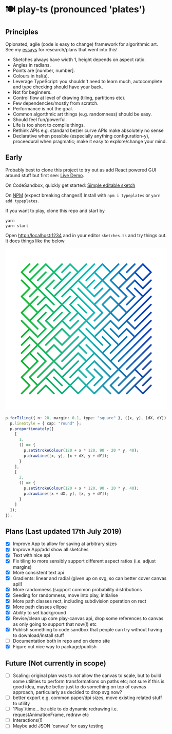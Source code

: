 # 🍽️ play-ts (pronounced 'plates')

## Principles

Opionated, agile (code is easy to change) framework for algorithmic art. See my [essays](https://www.amimetic.co.uk/art/) for research/plans that went into this!

- Sketches always have width 1, height depends on aspect ratio.
- Angles in radians.
- Points are [number, number].
- Colours in hsl(a).
- Leverage TypeScript: you shouldn't need to learn much, autocomplete and type checking should have your back.
- Not for beginners.
- Control flow at level of drawing (tiling, partitions etc).
- Few dependencies/mostly from scratch.
- Performance is not the goal.
- Common algorthmic art things (e.g. randomness) should be easy.
- Should feel fun/powerful.
- Life is too short to compile things.
- Rethink APIs e.g. standard bezier curve APIs make absolutely no sense
- Declarative when possible (especially anything configuration-y), proceedural when pragmatic; make it easy to explore/change your mind.

## Early

Probably best to clone this project to try out as add React powered GUI around stuff but first see: [Live Demo](https://focused-agnesi-2a3bda.netlify.com).

On CodeSandbox, quickly get started: [Simple editable sketch](https://codesandbox.io/embed/festive-boyd-db9n3)

On [NPM](https://www.npmjs.com/package/typeplates) (expect breaking changes!) Install with `npm i typeplates` or `yarn add typeplates`.

If you want to play, clone this repo and start by

```
yarn
yarn start
```

Open [http://localhost:1234](http://localhost:1234) and in your editor `sketches.ts` and try things out. It does things like the below

![A very early example drawn with tiles](tiles.png)

```typescript
p.forTiling({ n: 20, margin: 0.1, type: "square" }, ([x, y], [dX, dY]) => {
  p.lineStyle = { cap: "round" };
  p.proportionately([
    [
      1,
      () => {
        p.setStrokeColour(120 + x * 120, 90 - 20 * y, 40);
        p.drawLine([x, y], [x + dX, y + dY]);
      }
    ],
    [
      2,
      () => {
        p.setStrokeColour(120 + x * 120, 90 - 20 * y, 40);
        p.drawLine([x + dX, y], [x, y + dY]);
      }
    ]
  ]);
});
```

## Plans (Last updated 17th July 2019)

- [x] Improve App to allow for saving at arbitrary sizes
- [x] Improve App/add show all sketches
- [x] Text with nice api
- [x] Fix tiling to more sensibly support different aspect ratios (i.e. adjust margins)
- [x] More consistent text api
- [x] Gradients: linear and radial (given up on svg, so can better cover canvas api!)
- [x] More randomness (support common probability distributions
- [x] Seeding for randomness, move into play, initialise
- [x] More path classes rect, including subdivision operation on rect
- [x] More path classes ellipse
- [x] Ability to set background
- [x] Revise/clean up core play-canvas api, drop some references to canvas as only going to support that now(!) etc
- [x] Publish something to code sandbox that people can try without having to download/install stuff
- [ ] Documentation both in repo and on demo site
- [x] Figure out nice way to package/publish

## Future (Not currently in scope)

- [ ] Scaling: original plan was to _not_ allow the canvas to scale, but to build some utilities to perform transformations on paths etc; not sure if this is good idea, maybe better just to do something on top of cavnas approach, particularly as decided to drop svg now?
- [ ] better export e.g. common paper/dpi sizes, move existing related stuff to utility
- [ ] 'Play'/time... be able to do dynamic redrawing i.e. requestAnimationFrame, redraw etc
- [ ] Interactions(!)
- [ ] Maybe add JSON 'canvas' for easy testing
